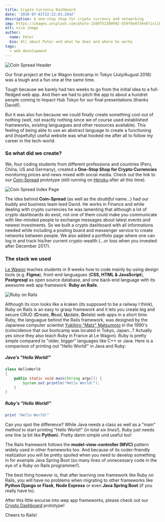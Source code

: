 ```yaml
---
title: Crypto Currency Dashboard
date: '2018-07-01T22:12:03.284Z'
description: A one-stop shop for crypto currency and networking
img: https://images.unsplash.com/photo-1580752300992-559f8e0734e0?ixlib=rb-1.2.1&ixid=eyJhcHBfaWQiOjEyMDd9&auto=format&fit=crop&w=634&q=80
alt: nice image
author:
  name: Peter
  bio: All about Peter and what he does and where he works
tags:
  - web development
---
```


![Coin Spread Header](/images/bitcoin.jpg)

Our final project at the Le Wagon bootcamp in Tokyo (July/August 2018) was a tough and a fun one at the same time.

Tough because we barely had two weeks to go from the initial idea to a full-fledged web app. And then we had to pitch the app to about a hundret people coming to Impact Hub Tokyo for our final presentations (thanks David!).

But it was also fun because we could finally create something cool out of nothing (well, not exactly nothing since we of course used established frameworks, existing languagues and other resources available). This feeling of being able to use an abstract language to create a functioning and (hopefully) useful website was what hooked me after all to follow my career in the tech-world.

### So what did we create?

We, four coding students from different professions and countries (Peru, China, US and Germany), created a **One-Stop Shop for Crypto Currencies** monitoring prices and news mixed with social media. Check out the link to our [Coin-Spread](http://www.coin-spread.com) prototype (still running on [Heroku](https://www.heroku.com/home) after all this time).

![Coin Spread Index Page](/images/coinspread.jpg)

The idea behind **Coin-Spread** (as well as the _doubtful_ name...) had our buddy and business team lead David. He works in Finance and while dealing with crypto currencies he was lamenting that although a lot of crypto dashboards do exist, not one of them could make you communicate with like-minded people to exchange messages about latest events and newest investments. So we built a crypto dashboard with all informations needed while including a posting board and messenger service to create networks between people. We also added a portfolio page where one can log in and track his/her current crypto-wealth (...or loss when you invested after December 2017).

### The stack we used

[Le Wagon](https://www.lewagon.com/) teaches students in 9 weeks how to code mainly by using design tools (e.g. **Figma**), front-end languagues (**CSS, HTML & JavaScript**), **Postgresql** as open source database, and one back-end language with its awesome web app framework: **Ruby on Rails**.

![Ruby on Rails](/images/rubyrails.png)

Although its icon looks like a kraken <i class="em em-octopus" aria-role="presentation" aria-label="OCTOPUS"></i> (its supposed to be a railway I think), Ruby on Rails is an easy to grasp framework and it lets you create big and secure CRUD (**C**reate, **R**ead, **U**pdate, **D**etele) web apps in a short time. Ruby, the languague behind the Rails framework, was designed by the Japanese computer scientist [Yukihiro "Matz" Matsumoto](https://en.wikipedia.org/wiki/Yukihiro_Matsumoto) in the 1990's (coincidence that our bootcamp was located in Tokyo, Japan...? Actually yes since they also teach Ruby in France at Le Wagon). Ruby is pretty simple compared to "older, bigger" languages like C++ or Java. Here is a comparison of printing out "Hello World!" in Java and Ruby:

##### Java's "Hello World!"

```java
class HelloWorld
{
    public static void main(String args[]) {
        System.out.println("Hello World!");
    }
}
```

##### Ruby's "Hello World!"

```ruby
print "Hello World!"
```

Can you spot the difference? While Java needs a class as well as a "main" method to start printing "Hello World!" (in total _six lines_!), Ruby just needs one line (a bit like **Python**). Pretty damn simple und useful too!

The Rails framework follows the **model-view-controller (MVC)** pattern widely used in other frameworks too. And because of its coder-friendly realization you will be pretty spoiled when you need to develop something in for example Java Spring Boot (so many lines of unnecessary code in the eye of a Ruby on Rails programmer!).

The best thing however is, that after learning one framework like Ruby on Rails, you will have no problems when migrating to other frameworks like **Python Django or Flask**, **Node Express** or even **Java Spring Boot** (if you really have to).

After this little excurse into wep app frameworks, please check out our [Crypto Dashboard](http://www.coin-spread.com) prototype!

Cheers to Rails!
<i class="em em-bullettrain_side" aria-role="presentation" aria-label="HIGH-SPEED TRAIN"></i>
<i class="em em-sunrise" aria-role="presentation" aria-label="SUNRISE"></i>
